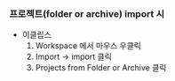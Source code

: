 ### 프로젝트(folder or archive) import 시

* 이클립스
    1. Workspace 에서 마우스 우클릭
    2. Import -> import 클릭
    3. Projects from Folder or Archive 클릭
